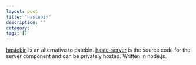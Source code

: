 ```yaml
---
layout: post
title: "hastebin"
description: ""
category: 
tags: []
---
```



[hastebin](hastebin.com) is an alternative to patebin.
[haste-server](https://github.com/seejohnrun/haste-server#readme) is the source code for the server component and can be privately hosted.
Written in node.js.

